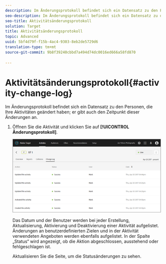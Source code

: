 ```yaml
---
description: Im Änderungsprotokoll befindet sich ein Datensatz zu den Personen, die Ihre Aktivitäten geändert haben; er gibt auch den Zeitpunkt dieser Änderungen an.
seo-description: Im Änderungsprotokoll befindet sich ein Datensatz zu den Personen, die Ihre Aktivitäten geändert haben; er gibt auch den Zeitpunkt dieser Änderungen an.
seo-title: Aktivitätsänderungsprotokoll
solution: Target
title: Aktivitätsänderungsprotokoll
topic: Advanced
uuid: 5bf4d79f-f15b-4ac4-9303-8eb2de5729d6
translation-type: tm+mt
source-git-commit: 9b8f39240cbbd7a494d74dc0016ed666a58fd870

---
```



# Aktivitätsänderungsprotokoll{#activity-change-log}

Im Änderungsprotokoll befindet sich ein Datensatz zu den Personen, die Ihre Aktivitäten geändert haben; er gibt auch den Zeitpunkt dieser Änderungen an.

1. Öffnen Sie die Aktivität und klicken Sie auf **[!UICONTROL Änderungsprotokoll]**.

   ![](assets/change_log.png)

   Das Datum und der Benutzer werden bei jeder Erstellung, Aktualisierung, Aktivierung und Deaktivierung einer Aktivität aufgelistet. Änderungen an benutzerdefinierten Zielen und in der Aktivität verwendeten Angeboten werden ebenfalls aufgelistet. In der Spalte „Status“ wird angezeigt, ob die Aktion abgeschlossen, ausstehend oder fehlgeschlagen ist.

   Aktualisieren Sie die Seite, um die Statusänderungen zu sehen.
